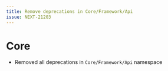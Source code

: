 ```yaml
---
title: Remove deprecations in Core/Framework/Api
issue: NEXT-21203
---
```

# Core
* Removed all deprecations in `Core/Framework/Api` namespace
